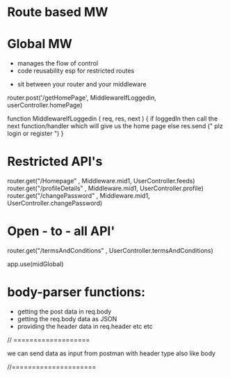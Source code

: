 

<!-- TYPES OF MIDDLEWARES -->
# Route based MW
# Global MW


<!-- why MIDDLEWARES -->
- manages the flow of control
- code reusability esp for restricted routes


<!-- WHAT -->
- sit between your router and your middleware

<!-- e.g -->

router.post('/getHomePage', MiddlewareIfLoggedin, userController.homePage)


function MiddlewareIfLoggedin ( req, res, next ) {
    if loggedIn then call the next function/handler which will give us the home page
    else res.send (" plz login or register ")
}


<!--  restricted and open-to-all api's can be handled like below -->
# Restricted API's
 router.get("/Homepage" , Middleware.mid1, UserController.feeds)
 router.get("/profileDetails" , Middleware.mid1, UserController.profile)
 router.get("/changePassword" , Middleware.mid1, UserController.changePassword)
 # Open - to - all API'
 router.get("/termsAndConditions" , UserController.termsAndConditions)



<!-- GLOBAL MW -->

app.use(midGlobal)

# body-parser functions:
- getting the post data in req.body
- getting the req.body data as JSON
- providing the header data in req.header
etc etc



// ===================

we can send data as input from postman with header type also like body


//=====================






